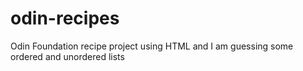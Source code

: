 # odin-recipes
Odin Foundation recipe project using HTML and I am guessing some ordered and unordered lists
